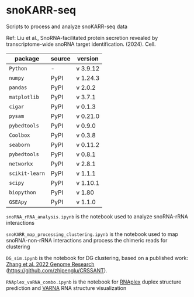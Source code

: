 # snoKARR-seq
Scripts to process and analyze snoKARR-seq data

Ref: Liu et al., SnoRNA-facilitated protein secretion revealed by transcriptome-wide snoRNA target identification. (2024). Cell.

| package | source | version |
|---|---|---|
|`Python`| 	-	|v 3.9.12|
|`numpy`	|PyPI|	v 1.24.3|
|`pandas`	|PyPI|	v 2.0.2|
|`matplotlib`	|PyPI|	v 3.7.1|
|`cigar`	|PyPI|	v 0.1.3|
|`pysam`	|PyPI|	v 0.21.0|
|`pybedtools`	|PyPI|	v 0.9.0|
|`Coolbox`	|PyPI|	v 0.3.8|
|`seaborn`	|PyPI|	v 0.11.2|
|`pybedtools`	|PyPI|	v 0.8.1|
|`networkx`	|PyPI|	v 2.8.1|
|`scikit-learn`	|PyPI|	v 1.1.1|
|`scipy`	|PyPI|	v 1.10.1|
|`biopython`	|PyPI|	v 1.80|
|`GSEApy`	|PyPI|	v 1.1.0|


`snoRNA_rRNA_analysis.ipynb` is the notebook used to analyze snoRNA-rRNA interactions

`snoKARR_map_processing_clustering.ipynb` is the notebook used to map snoRNA-non-rRNA interactions and process the chimeric reads for clustering

`DG_sim.ipynb` is the notebook for DG clustering, based on a published work: [Zhang et al. 2022 Genome Research](https://genome.cshlp.org/content/early/2022/03/24/gr.275979.121.abstract) (https://github.com/zhipenglu/CRSSANT).

`RNAplex_vaRNA_combo.ipynb` is the notebook for [RNAplex](https://www.tbi.univie.ac.at/RNA/RNAplex.1.html) duplex structure prediction and [VARNA](https://varna.lisn.upsaclay.fr/index.php?lang=en&page=home&css=varna) RNA structure visualization
